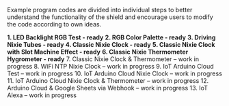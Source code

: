 Example program codes are divided into individual steps to better understand the functionality of the shield and encourage users to modify the code according to own ideas.

**1. LED Backlight RGB Test - ready**
**2. RGB Color Palette - ready**
**3. Driving Nixie Tubes - ready**
**4. Classic Nixie Clock - ready**
**5. Classic Nixie Clock with Slot Machine Effect - ready**
**6. Classic Nixie Thermometer Hygrometer - ready**
7. Classic Nixie Clock & Thermometer – work in progress
8. WiFi NTP Nixie Clock – work in progress
9. IoT Arduino Cloud Test – work in progress
10. IoT Arduino Cloud Nixie Clock – work in progress
11. IoT Arduino Cloud Nixie Clock & Thermometer – work in progress
12. Arduino Cloud & Google Sheets via Webhook – work in progress
13. IoT Alexa – work in progress
